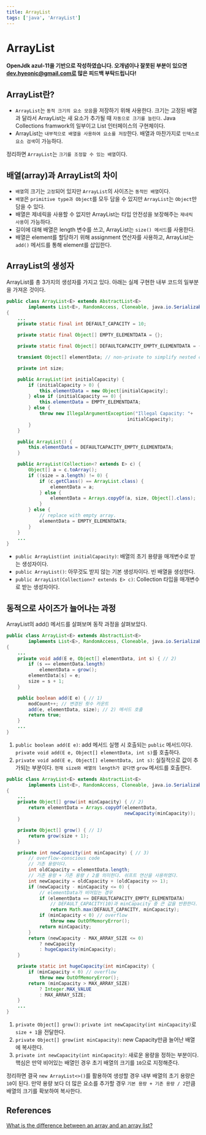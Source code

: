 ```yaml
---
title: ArrayList
tags: ['java', 'ArrayList']
---
```


# ArrayList

**OpenJdk azul-11을 기반으로 작성하였습니다. 오개념이나 잘못된 부분이 있으면 dev.hyeonic@gmail.com로 많은 피드백 부탁드립니다!**

## ArrayList란?

 * `ArrayList`는 `동적 크기의 요소 모음`을 저장하기 위해 사용한다. 크기는 고정된 배열과 달라서 ArrayList는 새 요소가 추가될 때 `자동으로 크기를 늘린다`. Java Collections framwork의 일부이고 List 인터페이스의 구현체이다.
 * ArrayList는 `내부적으로 배열을 사용하여 요소를 저장`한다. 배열과 마찬가지로 `인덱스로 요소 검색`이 가능하다. 

정리하면 `ArrayList`는 `크기를 조정할 수 있는 배열`이다.

## 배열(array)과 ArrayList의 차이
 
 * `배열`의 크기는 `고정`되어 있지만 `ArrayList`의 사이즈는 `동적인 배열`이다.
 * `배열`은 `primitive type과 Object`를 모두 담을 수 있지만 `ArrayList`는 `Object`만 담을 수 있다.
 * 배열은 제네릭을 사용할 수 없지만 ArrayList는 타입 안전성을 보장해주는 `제네릭 사용`이 가능하다.
 * 길이에 대해 배열은 length 변수를 쓰고, ArrayList는 `size() 메서드`를 사용한다.
 * 배열은 element를 할당하기 위해 assignment 연산자를 사용하고, ArrayList는 `add()` 메서드를 통해 element를 삽입한다.

## ArrayList의 생성자

ArrayList를 총 3가지의 생성자를 가지고 있다. 아래는 실제 구현한 내부 코드의 일부분을 가져온 것이다.

```java
public class ArrayList<E> extends AbstractList<E>
        implements List<E>, RandomAccess, Cloneable, java.io.Serializable
{
    ...
    private static final int DEFAULT_CAPACITY = 10;

    private static final Object[] EMPTY_ELEMENTDATA = {};

    private static final Object[] DEFAULTCAPACITY_EMPTY_ELEMENTDATA = {};

    transient Object[] elementData; // non-private to simplify nested class access

    private int size;

    public ArrayList(int initialCapacity) {
        if (initialCapacity > 0) {
            this.elementData = new Object[initialCapacity];
        } else if (initialCapacity == 0) {
            this.elementData = EMPTY_ELEMENTDATA;
        } else {
            throw new IllegalArgumentException("Illegal Capacity: "+
                                            initialCapacity);
        }
    }

    public ArrayList() {
        this.elementData = DEFAULTCAPACITY_EMPTY_ELEMENTDATA;
    }

    public ArrayList(Collection<? extends E> c) {
        Object[] a = c.toArray();
        if ((size = a.length) != 0) {
            if (c.getClass() == ArrayList.class) {
                elementData = a;
            } else {
                elementData = Arrays.copyOf(a, size, Object[].class);
            }
        } else {
            // replace with empty array.
            elementData = EMPTY_ELEMENTDATA;
        }
    }
    ...
}
```

 * `public ArrayList(int initialCapacity)`: 배열의 초기 용량을 매개변수로 받는 생성자이다.
 * `public ArrayList()`: 아무것도 받지 않는 기본 생성자이다. 빈 배열을 생성한다.
 * `public ArrayList(Collection<? extends E> c)`: Collection 타입을 매개변수로 받는 생성자이다.

## 동적으로 사이즈가 늘어나는 과정

ArrayList의 add() 메서드를 살펴보며 동작 과정을 살펴보았다.

```java
public class ArrayList<E> extends AbstractList<E>
        implements List<E>, RandomAccess, Cloneable, java.io.Serializable
{
    ...
    private void add(E e, Object[] elementData, int s) { // 2)
        if (s == elementData.length)
            elementData = grow();
        elementData[s] = e;
        size = s + 1;
    }

    public boolean add(E e) { // 1)
        modCount++; // 변경된 횟수 카운트
        add(e, elementData, size); // 2) 메서드 호출
        return true;
    }
    ...
}
```

1) `public boolean add(E e)`: add 메서드 실행 시 호출되는 `public` 메서드이다. `private void add(E e, Object[] elementData, int s)`를 호출하다.
2) `private void add(E e, Object[] elementData, int s)`: 실질적으로 값이 추가되는 부분이다. `현재 size와 배열의 length가 같다면` `grow` 메서드를 호출한다.

```java
public class ArrayList<E> extends AbstractList<E>
        implements List<E>, RandomAccess, Cloneable, java.io.Serializable
{
    ...
    private Object[] grow(int minCapacity) { // 2)
        return elementData = Arrays.copyOf(elementData,
                                           newCapacity(minCapacity));
    }

    private Object[] grow() { // 1)
        return grow(size + 1);
    }

    private int newCapacity(int minCapacity) { // 3)
        // overflow-conscious code
        // 기존 용량이다.
        int oldCapacity = elementData.length;
        // 기존 용량 + 기존 용량 / 2를 의미한다. 쉬프트 연산을 사용하였다.
        int newCapacity = oldCapacity + (oldCapacity >> 1);
        if (newCapacity - minCapacity <= 0) {
            // elementData가 비어있는 경우
            if (elementData == DEFAULTCAPACITY_EMPTY_ELEMENTDATA)
                // DEFAULT_CAPACITY(10)과 minCapacity 중 큰 값을 반환한다.
                return Math.max(DEFAULT_CAPACITY, minCapacity);
            if (minCapacity < 0) // overflow
                throw new OutOfMemoryError();
            return minCapacity;
        }
        return (newCapacity - MAX_ARRAY_SIZE <= 0)
            ? newCapacity
            : hugeCapacity(minCapacity);
    }

    private static int hugeCapacity(int minCapacity) {
        if (minCapacity < 0) // overflow
            throw new OutOfMemoryError();
        return (minCapacity > MAX_ARRAY_SIZE)
            ? Integer.MAX_VALUE
            : MAX_ARRAY_SIZE;
    }    
    ...
}
```

1) `private Object[] grow()`: `private int newCapacity(int minCapacity)`로 `size + 1`을 전달한다.
2) `private Object[] grow(int minCapacity)`: new Capacity만큼 늘어난 배열에 복사한다.
3) `private int newCapacity(int minCapacity)`: 새로운 용량을 정하는 부분이다. 핵심은 만약 비어있는 배열인 경우 초기 배열의 크기를 `10`으로 지정해준다.

정리하면 결국 `new ArrayList<>()`를 활용하여 생성할 경우 내부 배열의 초기 용량은 `10`이 된다. 만약 용량 보다 더 많은 요소를 추가할 경우 `기본 용량 + 기존 용량 / 2`만큼 배열의 크기를 확보하여 복사한다.

## References

[What is the difference between an array and an array list?](https://www.quora.com/What-is-the-difference-between-an-array-and-an-array-list#:~:targetText=First%20and%20Major%20difference%20between%20Array%20and%20ArrayList%20in%20Java,primitives%20and%20Objects%20in%20Java.)

<TagLinks />